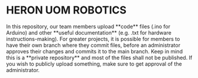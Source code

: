 # HERON UOM ROBOTICS

<break>
In this repository, our team members upload **code** files (.ino for Arduino) and other **useful documentation** (e.g. .txt for hardware instructions-making). 
<break>
For greater projects, it is possible for members to have their own branch where they commit files, before an administrator approves their changes and commits it to the main branch. 
<break>
Keep in mind this is a **private repository** and most of the files shall not be published. If you wish to publicly upload something, make sure to get approval of the administrator.
